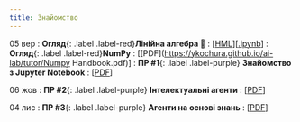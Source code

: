 ```yaml
---
title: Знайомство
---
```


05 вер
: **Огляд**{: .label .label-red}**Лінійна алгебра 🔭**
  : [[HML](https://ykochura.github.io/ai-lab/math/linear_algebra.html#/)][[.ipynb](https://colab.research.google.com/github/YKochura/ai-lab/blob/main/math/linear_algebra.ipynb)]
: **Огляд**{: .label .label-red}**NumPy**
  : [[PDF](https://ykochura.github.io/ai-lab/tutor/Numpy Handbook.pdf)]
: **ПР #1**{: .label .label-purple} **Знайомство з Jupyter Notebook**
  : [[PDF](https://drive.google.com/file/d/1iU3yG8rD7Rw8UEBCr6HoA3fF07ioFo0g/view?usp=sharing)]

06 жов
: **ПР #2**{: .label .label-purple} **Інтелектуальні агенти**
  : [[PDF](https://drive.google.com/file/d/1AoYkMJeSW_Eg8jmBacwDMcIuB-jZwQ3x/view?usp=sharing)]

04 лис
: **ПР #3**{: .label .label-purple} **Агенти на основі знань**
  : [[PDF](https://drive.google.com/file/d/1ZnHtYheZmUWeKCR5lVhMeCsj4fvn88FR/view?usp=sharing)]
  
